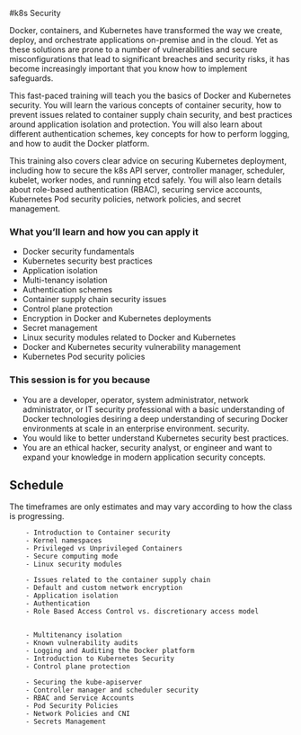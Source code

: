 
#k8s Security

Docker, containers, and Kubernetes have transformed the way we create, deploy, and orchestrate applications 
on-premise and in the cloud. Yet as these solutions are prone to a number of vulnerabilities and 
secure misconfigurations that lead to significant breaches and security risks, 
it has become increasingly important that you know how to implement safeguards.

This fast-paced training will teach you the basics of Docker and Kubernetes security. 
You will learn the various concepts of container security, 
how to prevent issues related to container supply chain security, and
best practices around application isolation and protection. 
You will also learn about different authentication schemes, 
key concepts for how to perform logging, and how to audit the Docker platform. 

This training also covers clear advice on securing Kubernetes deployment, 
including how to secure the k8s API server, controller manager, scheduler, kubelet, worker nodes, and 
running etcd safely. 
You will also learn details about role-based authentication (RBAC), securing service accounts, 
Kubernetes Pod security policies, network policies, and secret management.


### What you’ll learn and how you can apply it

- Docker security fundamentals
- Kubernetes security best practices
- Application isolation
- Multi-tenancy isolation
- Authentication schemes
- Container supply chain security issues
- Control plane protection
- Encryption in Docker and Kubernetes deployments
- Secret management
- Linux security modules related to Docker and Kubernetes
- Docker and Kubernetes security vulnerability management
- Kubernetes Pod security policies


### This session  is for you because

- You are a developer, operator, system administrator, network administrator, or IT security professional 
  with a basic understanding of Docker technologies desiring a deep understanding of securing Docker environments 
  at scale in an enterprise environment. security.
- You would like to better understand Kubernetes security best practices.
- You are an ethical hacker, security analyst, or engineer and want to expand your knowledge in modern application 
  security concepts.


##  Schedule


The timeframes are only estimates and may vary according to how the class is progressing.

        - Introduction to Container security      
        - Kernel namespaces      
        - Privileged vs Unprivileged Containers      
        - Secure computing mode      
        - Linux security modules      

        - Issues related to the container supply chain      
        - Default and custom network encryption      
        - Application isolation      
        - Authentication      
        - Role Based Access Control vs. discretionary access model      


        - Multitenancy isolation      
        - Known vulnerability audits      
        - Logging and Auditing the Docker platform      
        - Introduction to Kubernetes Security      
        - Control plane protection      

        - Securing the kube-apiserver      
        - Controller manager and scheduler security      
        - RBAC and Service Accounts      
        - Pod Security Policies      
        - Network Policies and CNI      
        - Secrets Management      